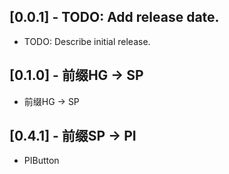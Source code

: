 ## [0.0.1] - TODO: Add release date.

* TODO: Describe initial release.

## [0.1.0] - 前缀HG -> SP

* 前缀HG -> SP

## [0.4.1] - 前缀SP -> PI

* PIButton
